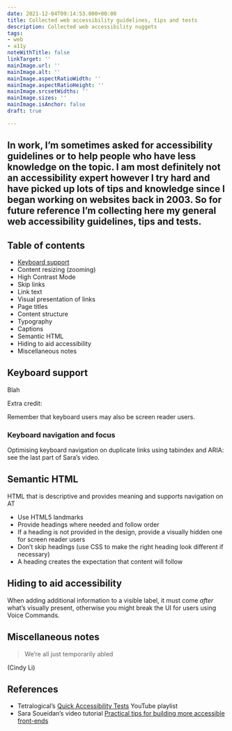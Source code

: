 ```yaml
---
date: 2021-12-04T09:14:53.000+00:00
title: Collected web accessibility guidelines, tips and tests
description: Collected web accessibility nuggets
tags:
- web
- a11y
noteWithTitle: false
linkTarget: ''
mainImage.url: ''
mainImage.alt: ''
mainImage.aspectRatioWidth: ''
mainImage.aspectRatioHeight: ''
mainImage.srcsetWidths: ''
mainImage.sizes: ''
mainImage.isAnchor: false
draft: true

---
```

In work, I’m sometimes asked for accessibility guidelines or to help people who have less knowledge on the topic. I am most definitely not an accessibility expert however I try hard and have picked up lots of tips and knowledge since I began working on websites back in 2003. So for future reference I’m collecting here my general web accessibility guidelines, tips and tests.
---

## Table of contents

* [Keyboard support](#keyboard-support)
* Content resizing (zooming)
* High Contrast Mode
* Skip links
* Link text
* Visual presentation of links
* Page titles
* Content structure
* Typography
* Captions
* Semantic HTML
* Hiding to aid accessibility
* Miscellaneous notes

## Keyboard support

Blah

Extra credit:

Remember that keyboard users may also be screen reader users.

### Keyboard navigation and focus

Optimising keyboard navigation on duplicate links using tabindex and ARIA: see the last part of Sara’s video.

## Semantic HTML

HTML that is descriptive and provides meaning and supports navigation on AT

* Use HTML5 landmarks
* Provide headings where needed and follow order
* If a heading is not provided in the design, provide a visually hidden one for screen reader users
* Don’t skip headings (use CSS to make the right heading look different if necessary)
* A heading creates the expectation that content will follow

## Hiding to aid accessibility

When adding additional information to a visible label, it must come _after_ what’s visually present, otherwise you might break the UI for users using Voice Commands.

## Miscellaneous notes

> We’re all just temporarily abled

(Cindy Li)



## References

* Tetralogical’s [Quick Accessibility Tests](https://www.youtube.com/playlist?list=PLTqm2yVMMUKWTr9XWdW5hJ9tk512Ow0SE) YouTube playlist
* Sara Soueidan’s video tutorial [Practical tips for building more accessible front-ends](https://aneventapart.com/news/post/practical-tips-for-building-more-accessible-front-ends)